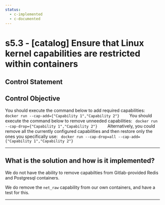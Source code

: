 ```yaml
---
status:
  - c-implemented
  - c-documented
---
```


# s5.3 - \[catalog\] Ensure that Linux kernel capabilities are restricted within containers

## Control Statement

## Control Objective

You should execute the command below to add required capabilities:    ```  docker run --cap-add={"Capability 1","Capability 2"}     ```    You should execute the command below to remove unneeded capabilities:  ```  docker run --cap-drop={"Capability 1","Capability 2"}     ```  Alternatively, you could remove all the currently configured capabilities and then restore only the ones you specifically use:  ```  docker run --cap-drop=all --cap-add={"Capability 1","Capability 2"}     ```

______________________________________________________________________

## What is the solution and how is it implemented?

We do not have the ability to remove capabilties from Gitlab-provided Redis and
Postgresql containers.

We do remove the `net_raw` capability from our own containers, and have a test
for this.

______________________________________________________________________
